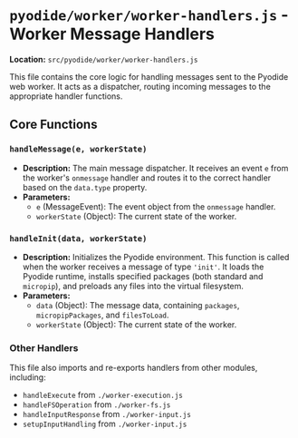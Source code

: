 # `pyodide/worker/worker-handlers.js` - Worker Message Handlers

**Location:** `src/pyodide/worker/worker-handlers.js`

This file contains the core logic for handling messages sent to the Pyodide web worker. It acts as a dispatcher, routing incoming messages to the appropriate handler functions.

## Core Functions

### `handleMessage(e, workerState)`
-   **Description:** The main message dispatcher. It receives an event `e` from the worker's `onmessage` handler and routes it to the correct handler based on the `data.type` property.
-   **Parameters:**
    -   `e` (MessageEvent): The event object from the `onmessage` handler.
    -   `workerState` (Object): The current state of the worker.

### `handleInit(data, workerState)`
-   **Description:** Initializes the Pyodide environment. This function is called when the worker receives a message of type `'init'`. It loads the Pyodide runtime, installs specified packages (both standard and `micropip`), and preloads any files into the virtual filesystem.
-   **Parameters:**
    -   `data` (Object): The message data, containing `packages`, `micropipPackages`, and `filesToLoad`.
    -   `workerState` (Object): The current state of the worker.

### Other Handlers
This file also imports and re-exports handlers from other modules, including:

-   `handleExecute` from `./worker-execution.js`
-   `handleFSOperation` from `./worker-fs.js`
-   `handleInputResponse` from `./worker-input.js`
-   `setupInputHandling` from `./worker-input.js` 